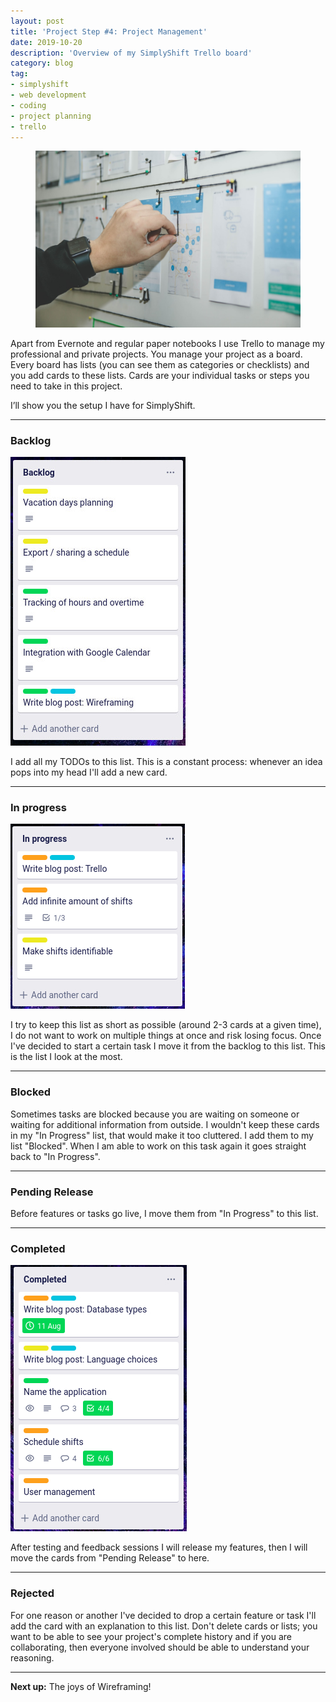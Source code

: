 ```yaml
---
layout: post
title: 'Project Step #4: Project Management'
date: 2019-10-20
description: 'Overview of my SimplyShift Trello board'
category: blog
tag:
- simplyshift
- web development
- coding
- project planning
- trello
---
```


<figure>
	<img src="../assets/images/posts/project_management.jpeg">
</figure>

Apart from Evernote and regular paper notebooks I use Trello to manage my professional and private projects. You manage your project as a board.
Every board has lists (you can see them as categories or checklists) and you add cards to these lists. Cards are your individual tasks or steps you need to take in this project.

I’ll show you the setup I have for SimplyShift.

---

### Backlog

<img src="../assets/images/posts/simplyshift_trello_backlog.jpg">

I add all my TODOs to this list. This is a constant process: whenever an idea pops into my head I'll add a new card.

---

### In progress

<img src="../assets/images/posts/simplyshift_trello_inprogress.jpg">

I try to keep this list as short as possible (around 2-3 cards at a given time), I do not want to work on multiple things at once and risk losing focus. Once I've decided to start a certain task I move it from the backlog to this list. This is the list I look at the most.

---

### Blocked

Sometimes tasks are blocked because you are waiting on someone or waiting for additional information from outside. I wouldn't keep these cards in my "In Progress" list, that would make it too cluttered. I add them to my list "Blocked". When I am able to work on this task again it goes straight back to "In Progress".

---

### Pending Release

Before features or tasks go live, I move them from "In Progress" to this list.

---

### Completed

<img src="../assets/images/posts/simplyshift_trello_completed.jpg">

After testing and feedback sessions I will release my features, then I will move the cards from "Pending Release" to here.

---

### Rejected

For one reason or another I've decided to drop a certain feature or task I'll add the card with an explanation to this list.
Don't delete cards or lists; you want to be able to see your project's complete history and if you are collaborating, then everyone involved should be able to understand your reasoning.

---

**Next up:** The joys of Wireframing!